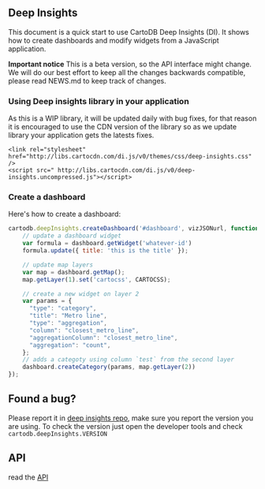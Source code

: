 ## Deep Insights

This document is a quick start to use CartoDB Deep Insights (DI). It shows how to create dashboards and modify widgets from a JavaScript application.

**Important notice**
This is a beta version, so the API interface might change. We will do our best effort to keep all the changes backwards compatible, please read NEWS.md to keep track of changes.

### Using Deep insights library in your application

As this is a WIP library, it will be updated daily with bug fixes, for that reason it is
encouraged to use the CDN version of the library so as we update library your application gets the latests fixes.

```htmlc
<link rel="stylesheet" href="http://libs.cartocdn.com/di.js/v0/themes/css/deep-insights.css" />
<script src=" http://libs.cartocdn.com/di.js/v0/deep-insights.uncompressed.js"></script>
```


### Create a dashboard

Here's how to create a dashboard:

```js
cartodb.deepInsights.createDashboard('#dashboard', vizJSONurl, function(err, dashboard) {
    // update a dashboard widget
    var formula = dashboard.getWidget('whatever-id')
    formula.update({ title: 'this is the title' });

    // update map layers
    var map = dashboard.getMap();
    map.getLayer(1).set('cartocss', CARTOCSS);

    // create a new widget on layer 2
    var params = {
      "type": "category",
      "title": "Metro line",
      "type": "aggregation",
      "column": "closest_metro_line",
      "aggregationColumn": "closest_metro_line",
      "aggregation": "count",
    };
    // adds a categoty using column `test` from the second layer
    dashboard.createCategory(params, map.getLayer(2))
});
```

## Found a bug?

Please report it in [deep insights repo](https://github.com/CartoDB/deep-insights.js/issues), make
sure you report the version you are using. To check the version just open the developer tools and
check `cartodb.deepInsights.VERSION`


## API

read the [API](api.md)


